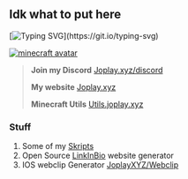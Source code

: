 ## Idk what to put here
[![Typing SVG](https://readme-typing-svg.demolab.com/?lines=I+code+in...;HTML;CSS;SKRIPT;And+more;)](https://git.io/typing-svg)

[![minecraft avatar](https://minotar.net/helm/JoplaydotXYZ/100.png)](https://minotar.net/helm/JoplaydotXYZ/100.png)

> **Join my Discord**
> [Joplay.xyz/discord](https://joplay.xyz/discord)
> 
> **My website**
> [Joplay.xyz](https://joplay.xyz/)
>
> **Minecraft Utils**
> [Utils.joplay.xyz](https://utils.joplay.xyz)

### Stuff 

1. Some of my [Skripts](https://github.com/JoplayXYZ/Skripts)
2. Open Source [LinkInBio](https://github.com/chickenjockey-dev/LinkInBio) website generator
3. IOS webclip Generator [JoplayXYZ/Webclip](https://github.com/JoplayXYZ/Webclip)
